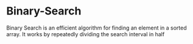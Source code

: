 # Binary-Search
Binary Search is an efficient algorithm for finding an element in a sorted array. It works by repeatedly dividing the search interval in half
